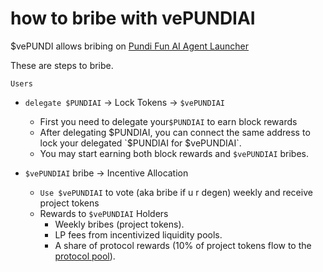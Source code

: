 # how to bribe with vePUNDIAI

$vePUNDI allows bribing on [Pundi Fun AI Agent Launcher](../../pundi-fun-ai-agent-launcher-proposal/)

These are steps to bribe.

`Users`

*   `delegate $PUNDIAI` → Lock Tokens → `$vePUNDIAI`

    * First you need to delegate your`$PUNDIAI` to earn block rewards
    * After delegating $PUNDIAI, you can connect the same address to lock your delegated `$PUNDIAI for $vePUNDIAI`.
    * You may start earning both block rewards and `$vePUNDIAI` bribes.


*   `$vePUNDIAI` bribe → Incentive Allocation

    * `Use $vePUNDIAI` to vote (aka bribe if u r degen) weekly and receive project tokens
    * Rewards to `$vePUNDIAI` Holders
      * Weekly bribes (project tokens).
      * LP fees from incentivized liquidity pools.
      * A share of protocol rewards (10% of project tokens flow to the [protocol pool](../protocol-pool.md)).



